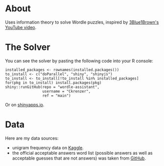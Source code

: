 # About
Uses information theory to solve Wordle puzzles, inspired by [3Blue1Brown's YouTube video](https://youtu.be/v68zYyaEmEA).

# The Solver
You can see the solver by pasting the following code into your R console:

```
installed_packages <- rownames(installed.packages())
to_install <- c("doParallel", "shiny", "shinyjs")
to_install <- to_install[!to_install %in% installed_packages]
for(pkg in to_install) install.packages(pkg)
shiny::runGitHub(repo = "wordle-assistant",
                 username = "Ckrenzer",
                 ref = "main")
```
Or on [shinyapps.io](https://7phynv-connor0krenzer.shinyapps.io/Wordle-Solver/).

# Data
Here are my data sources:

-    unigram frequency data on [Kaggle](https://www.kaggle.com/datasets/rtatman/english-word-frequency?select=unigram_freq.csv).
-    the official acceptable answers word list (possible answers as well as acceptable guesses that are not answers)
was taken from [GitHub](https://github.com/Kinkelin/WordleCompetition/blob/main/data/official/combined_wordlist.txt).

